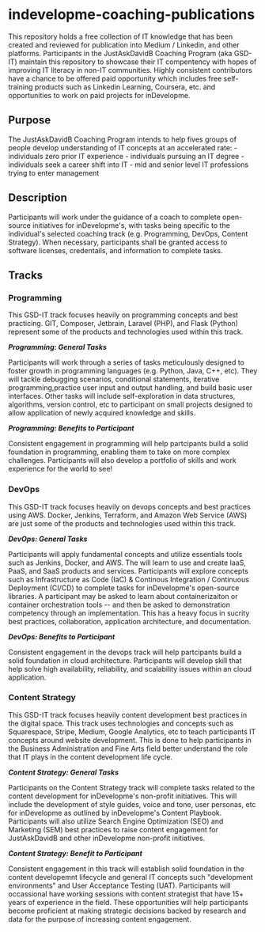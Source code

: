 # indevelopme-coaching-publications
This repository holds a free collection of IT knowledge that has been created and reviewed for publication into Medium / Linkedin, and other platforms. Participants in the JustAskDavidB Coaching Program (aka GSD-IT) maintain this repository to showcase their IT compentency with hopes of improving IT literacy in non-IT communities. Highly consistent contributors have a chance to be offered paid opportunity which includes free self-training products such as Linkedin Learning, Coursera, etc. and opportunities to work on paid projects for inDevelopme. 


## Purpose
The JustAskDavidB Coaching Program intends to help fives groups of people develop understanding of IT concepts at an accelerated rate:
     - individuals zero prior IT experience
     - individuals pursuing an IT degree
     - individuals seek a career shift into IT
     - mid and senior level IT professions trying to enter management

## Description

Participants will work under the guidance of a coach to complete open-source initiatives for inDevelopme's, with tasks being specific to the individual's selected coaching track (e.g. Programming, DevOps, Content Strategy). When necessary, participants shall be granted access to software licenses, credentails, and information to complete tasks.

## Tracks 

### Programming

This GSD-IT track focuses heavily on programming concepts and best practicing. GIT, Composer, Jetbrain, Laravel (PHP), and Flask (Python) represent some of the products and technologies used within this track. 

***Programming: General Tasks***  

Participants will work through a series of tasks meticulously designed to foster growth in programming languages (e.g. Python, Java, C++, etc). They will tackle debugging scenarios, conditional statements, iterative programming,practice user input and output handling, and build basic user interfaces. Other tasks will include self-exploration in data structures, algorithms, version control, etc to participant on small projects designed to allow application of newly acquired knowledge and skills.  

***Programming: Benefits to Participant***  

Consistent engagement in programming will help partcipants build a solid foundation in programming, enabling them to take on more complex challenges. Participants will also develop a portfolio of skills and work experience for the world to see!

### DevOps  

This GSD-IT track focuses heavily on devops concepts and best practices using AWS. Docker, Jenkins, Terraform, and Amazon Web Service (AWS) are just some of the products and technologies used within this track.

***DevOps: General Tasks***  

Participants will apply fundamental concepts and utilize essentials tools such as Jenkins, Docker, and AWS. The will learn to use and create IaaS, PaaS, and SaaS products and services. Participants will explore concepts such as Infrastructure as Code (IaC) & Continous Integration / Continuous Deployment (CI/CD) to complete tasks for inDevelopme's open-source libraries. A participant may be asked to learn about containerizaiton or container orchestration tools -- and then be asked to demonstration competency through an implementation. This has a heavy focus in sucrity best practices, collaboration, application architecture, and documentation. 

***DevOps: Benefits to Participant***  

Consistent engagement in the devops track will help partcipants build a solid foundation in cloud architecture. Participants will develop skill that help solve high availability, reliability, and scalability issues within an cloud application. 

### Content Strategy

This GSD-IT track focuses heavily content development best practices in the digital space. This track uses technologies and concepts such as Squarespace, Stripe, Medium, Google Analytics, etc to teach participants IT concepts around website development. This is done to help participants in the Business Administration and Fine Arts field better understand the role that IT plays in the content development life cycle.


***Content Strategy: General Tasks***  

Participants on the Content Strategy track will complete tasks related to the content development for inDevelopme's non-profit initiatives. This will include the development of style guides, voice and tone, user personas, etc for inDevelopme as outlined by inDevelopme's Content Playbook. Participants will also utilize Search Engine Optimization (SEO) and Marketing (SEM) best practices to raise content engagement for JustAskDavidB and other inDevelopme non-profit initiatives.

***Content Strategy: Benefit to Participant***  

Consistent engagement in this track will establish solid foundation in the content developemnt lifecycle and general IT concepts such "development environments" and User Acceptance Testing (UAT). Participants will occassional have working sessions with content strategist that have 15+ years of experience in the field. These opportunities will help participants become proficient at making strategic decisions backed by research and data for the purpose of increasing content engagement. 



